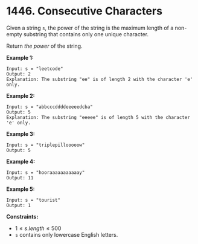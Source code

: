 # 1446. Consecutive Characters

Given a string `s`, the power of the string is the maximum length of a non-empty substring that contains only one unique character.

Return *the power* of the string.

**Example 1:**

```()
Input: s = "leetcode"
Output: 2
Explanation: The substring "ee" is of length 2 with the character 'e' only.
```

**Example 2:**

```()
Input: s = "abbcccddddeeeeedcba"
Output: 5
Explanation: The substring "eeeee" is of length 5 with the character 'e' only.
```

**Example 3:**

```()
Input: s = "triplepillooooow"
Output: 5
```

**Example 4:**

```()
Input: s = "hooraaaaaaaaaaay"
Output: 11
```

**Example 5:**

```()
Input: s = "tourist"
Output: 1
```

**Constraints:**

- $1 \leq s.length \leq 500$
- `s` contains only lowercase English letters.
